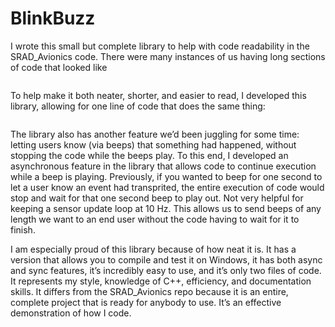 # BlinkBuzz
I wrote this small but complete library to help with code readability in the SRAD_Avionics code. There were many instances of us having long sections of code that looked like 
```cpp

```
To help make it both neater, shorter, and easier to read, I developed this library, allowing for one line of code that does the same thing:
```cpp

```
The library also has another feature we’d been juggling for some time: letting users know (via beeps) that something had happened, without stopping the code while the beeps play. To this end, I developed an asynchronous feature in the library that allows code to continue execution while a beep is playing. Previously, if you wanted to beep for one second to let a user know an event had transprited, the entire execution of code would stop and wait for that one second beep to play out. Not very helpful for keeping a sensor update loop at 10 Hz. This allows us to send beeps of any length we want to an end user without the code having to wait for it to finish.

I am especially proud of this library because of how neat it is. It has a version that allows you to compile and test it on Windows, it has both async and sync features, it’s incredibly easy to use, and it’s only two files of code. It represents my style, knowledge of C++, efficiency, and documentation skills. It differs from the SRAD_Avionics repo because it is an entire, complete project that is ready for anybody to use. It’s an effective demonstration of how I code.
